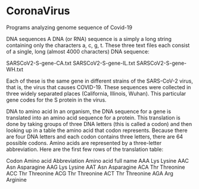 # CoronaVirus
Programs analyzing genome sequence of Covid-19


DNA sequences
A DNA (or RNA) sequence is a simply a long string containing only the characters a, c, g, t. These three text files each consist of a single, long (almost 4000 characters) DNA sequence:

SARSCoV2-S-gene-CA.txt
SARSCoV2-S-gene-IL.txt
SARSCoV2-S-gene-WH.txt

Each of these is the same gene in different strains of the SARS-CoV-2 virus, that is, the virus that causes COVID-19. These sequences were collected in three widely separated places (California, Illinois, Wuhan). This particular gene codes for the S protein in the virus.

DNA to amino acid
In an organism, the DNA sequence for a gene is translated into an amino acid sequence for a protein. This translation is done by taking groups of three DNA letters (this is called a codon) and then looking up in a table the amino acid that codon represents. Because there are four DNA letters and each codon contains three letters, there are 64 possible codons. Amino acids are represented by a three-letter abbreviation. Here are the first few rows of the translation table:

Codon     Amino acid Abbreviation     Amino acid full name
AAA	      Lys	                        Lysine
AAC	      Asn	                        Asparagine
AAG	      Lys	                        Lysine
AAT	      Asn	                        Asparagine
ACA	      Thr	                        Threonine
ACC	      Thr	                        Threonine
ACG	      Thr	                        Threonine
ACT	      Thr	                        Threonine
AGA	      Arg	                        Arginine

